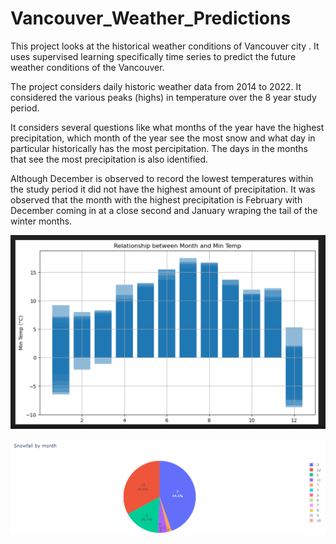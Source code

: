 # Vancouver_Weather_Predictions

This project looks at the historical weather conditions of Vancouver city . It uses supervised learning specifically time series to predict the future weather conditions of the Vancouver.

The project considers daily historic weather data from 2014 to 2022. It considered the various peaks (highs) in temperature over the 8 year study period.

It considers several questions like what months of the year have the highest precipitation, which month of the year see the most snow and what day in particular historically has the most percipitation. The days in the months that see the most precipitation is also identified.

Although December is observed to record the lowest temperatures within the study period it did not have the highest amount of precipitation. It was observed that the month with the highest precipitation is February with December coming in at a close second and January wraping the tail of the winter months.


 ![Alt text](image.png)


 ![Alt text](image-1.png)